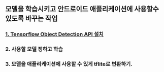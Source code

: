 ## 모델을 학습시키고 안드로이드 애플리케이션에 사용할수 있도록 바꾸는 작업

### [1. Tensorflow Object Detection API 설치](./models-master) 

### 2. 사용할 모델 정하고 학습

### 3. 모델을 애플리케이션에 사용할 수 있게 tflite로 변환하기.

